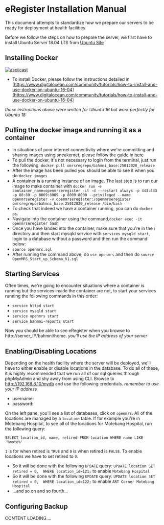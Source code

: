 # eRegister Installation Manual

This document attempts to standardize how we prepare our servers to be ready for deployment at health facilities.

Before we follow the steps on how to prepare the server, we first have to install Ubuntu Server 18.04 LTS from [Ubuntu Site](https://ubuntu.com/#download)

## Installing Docker

[![asciicast](https://asciinema.org/a/CZiacOPBRcmlOtjaVXcFUFohr.svg)](https://asciinema.org/a/CZiacOPBRcmlOtjaVXcFUFohr)

* To install Docker, please follow the instructions detailed in [https://www.digitalocean.com/community/tutorials/how-to-install-and-use-docker-on-ubuntu-16-04](https://www.digitalocean.com/community/tutorials/how-to-install-and-use-docker-on-ubuntu-16-04) 

_these instructions above were written for Ubuntu 16 but work perfectly for Ubuntu 18_

## Pulling the docker image and running it as a container
* In situations of poor internet connectivity where we're committing and sharing images using sneakernet, please follow the guide in [here](Working-with-Docker-Images-Locally)
* To pull the docker, it's not necessary to login from the terminal, just run the following:
`docker pull omrsregrepo/bahmni_base:25012020_release`
* After the image has been pulled you should be able to see it when you do `docker images`
* A container is a running instance of an image. The last step is to run our image to make container with `docker run -e container_name=openmrseregister -it -d --restart always -p 443:443 -p 80:80 -p 8069:8069 -p 8000:8000 --privileged --name openmrseregister -v openmrseregister:/openmrseregister omrsregrepo/bahmni_base:25012020_release /bin/bash`
* To check that indeed we have a container running, you can do `docker ps`. 
* Navigate into the container using the command,`docker exec -it openmrseregister bash`
* Once you have landed into the container, make sure that you're in the / directory and then start mysqld service with `services mysqld start`, login to a database without a password and then run the command below:
* `source openmrs.sql`
* After running the command above, do `use openmrs` and then do `source OpenMRS_Start_up_Schema_V1.sql`


## Starting Services
Often times, we're going to encounter situations where a container is running but the services inside the container are not, to start your services running the following commands in this order:
    
* `service httpd start`
* `service mysqld start`
* `service openmrs start`
* `service bahmni-reports start`

Now you should be able to see eRegister when you browse to http://server_IP/bahmni/home. *you'll use the IP address of your server*  

## Enabling/Disabling Locations

Depending on the health facility where the server will be deployed, we'll have to either enable or disable locations in the database.
To do all of these, it is highly recommended that we run all of our sql queries through phpMyAdmin and shy away from using CLI. Browse to http://192.168.8.10/mydb and use the following credentials. *remember to use your IP address*

* username: 
* password: 

On the left pane, you'll see a list of databases, click on `openmrs`. All of the locations are managed by a `location` table. If for example you're in Motebang Hospital, to see all of the locations for Motebang Hospital, run the following query: 

`SELECT location_id, name, retired
FROM location
WHERE name LIKE '%mote%'`


`1` is for when retired is `TRUE` and `0` is when retired is `FALSE`. To enable locations we have to set retired to `0`. 
 * So it will be done with the following `UPDATE` query:
`UPDATE location
SET retired = 0, 
WHERE location_id=121;`
to enable `Motebang Hospital`
 * So it will be done with the following `UPDATE` query:
`UPDATE location
SET retired = 0, 
WHERE location_id=122;`
to enable `ART Corner Motebang Hospital`
* ...and so on and so fourth...


 ## Configuring Backup
CONTENT LOADING....
